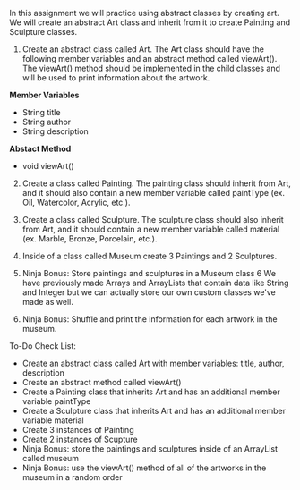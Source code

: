 <title>Assignment: Absrract Art</title>

In this assignment we will practice using abstract classes by creating art. We will create an abstract Art class and inherit from it to create Painting and Sculpture classes.

1. Create an abstract class called Art. The Art class should have the following member variables and an abstract method called viewArt(). The viewArt() method should be implemented in the child classes and will be used to print information about the artwork.

**Member Variables**	
- String title
- String author
- String description

**Abstact Method**
- void viewArt()



2. Create a class called Painting. The painting class should inherit from Art, and it should also contain a new member variable called paintType (ex. Oil, Watercolor, Acrylic, etc.).

3. Create a class called Sculpture. The sculpture class should also inherit from Art, and it should contain a new member variable called material (ex. Marble, Bronze, Porcelain, etc.).

4. Inside of a class called Museum create 3 Paintings and 2 Sculptures.

5. Ninja Bonus: Store paintings and sculptures in a Museum class
6 We have previously made Arrays and ArrayLists that contain data like String and Integer but we can actually store our own custom classes we've made as well.

7. Ninja Bonus: Shuffle and print the information for each artwork in the museum.


To-Do Check List:
- Create an abstract class called Art with member variables: title, author, description
- Create an abstract method called viewArt()
- Create a Painting class that inherits Art and has an additional member variable paintType
- Create a Sculpture class that inherits Art and has an additional member variable material
- Create 3 instances of Painting
- Create 2 instances of Scupture
- Ninja Bonus: store the paintings and sculptures inside of an ArrayList called museum
- Ninja Bonus: use the viewArt() method of all of the artworks in the museum in a random order
